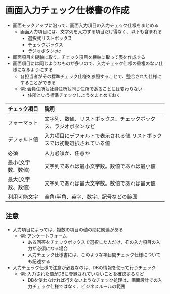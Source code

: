# 画面入力チェック仕様書の作成

* 画面モックアップに沿って、画面入力項目の入力チェック仕様をまとめる
    * 画面入力項目には、文字列を入力する項目だけ得なく、以下も含まれる
        * 選択式リストボックス
        * チェックボックス
        * ラジオボタンetc
* 画面項目を縦軸に取り、チェック項目を横軸に取って表を作成する
* 画面項目には同じようなものが多いので、入力チェック仕様の重複のない仕様になるようにする
    * 各担当者がその標準チェック仕様を参照することで、整合された仕様にすることができる
    * 例: 会員住所も社員住所も同じ住所であることには変わりない
        * 住所という標準チェックしようをまとめておく
    
| チェック項目 | 説明 |
|:----|:----|
| フォーマット | 文字列、数値、リストボックス、チェックボックス、ラジオボタンなど |
| デフォルト値 | 入力項目にデフォルトで表示される値 リストボックスでは初期選択されている値 |
| 必須 | 入力必須か、任意か |
| 最小(文字数、数値) | 文字列であれば最小文字数。数値であれば最小値 |
| 最大(文字数、数値) | 文字列であれば最大文字数。数値であれば最大値 |
| 利用可能文字 | 全角/半角、英字、数字、記号などの範囲 |

## 注意

* 入力項目によっては、複数の項目の値の間に関連がある
    * 例: アンケートフォーム
        * ある回答をチェックボックスで選択した人だけ、その入力項目の入力が必須になる場合
        * 入力チェック仕様書には、このような項目間チェック仕様についても記述する
* 入力チェック仕様で注意が必要なのは、DBの情報を使って行うチェック
    * 例: 入力された値がDBに登録されていないことを確認するなど
        * DBを使わなければ行えないようなチェック処理は、画面設計での入力チェック仕様ではなく、ビジネスルールの範囲
